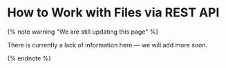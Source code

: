# How to Work with Files via REST API

{% note warning "We are still updating this page" %}

There is currently a lack of information here — we will add more soon.

{% endnote %}
